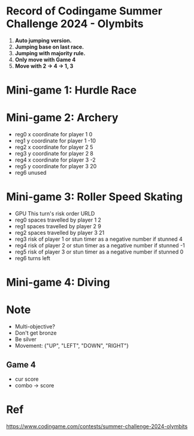 # Record of Codingame Summer Challenge 2024 - Olymbits 

1. **Auto jumping version.**
2. **Jumping base on last race.**
3. **Jumping with majority rule.**
4. **Only move with Game 4**
5. **Move with 2 -> 4 -> 1, 3**

# Mini-game 1: Hurdle Race

# Mini-game 2: Archery

- reg0	x coordinate for player 1	0
- reg1	y coordinate for player 1	-10
- reg2	x coordinate for player 2	5
- reg3	y coordinate for player 2	8
- reg4	x coordinate for player 3	-2
- reg5	y coordinate for player 3	20
- reg6	unused	

# Mini-game 3: Roller Speed Skating

- GPU	This turn's risk order	URLD
- reg0	spaces travelled by player 1	2
- reg1	spaces travelled by player 2	9
- reg2	spaces travelled by player 3	21
- reg3	risk of player 1 or stun timer as a negative number if stunned	4
- reg4	risk of player 2 or stun timer as a negative number if stunned	-1
- reg5	risk of player 3 or stun timer as a negative number if stunned	0
- reg6	turns left

# Mini-game 4: Diving

# Note

- Multi-objective?
- Don't get bronze
- Be silver
- Movement: {"UP", "LEFT", "DOWN", "RIGHT"}

## Game 4

- cur score
- combo -> score

# Ref

https://www.codingame.com/contests/summer-challenge-2024-olymbits